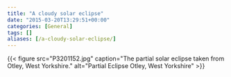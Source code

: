 ```yaml
---
title: "A cloudy solar eclipse"
date: "2015-03-20T13:29:51+00:00"
categories: [General]
tags: []
aliases: [/a-cloudy-solar-eclipse/]
---
```


{{< figure src="P3201152.jpg" caption="The partial solar eclipse taken from Otley, West Yorkshire." alt="Partial Eclipse Otley, West Yorkshire" >}}
